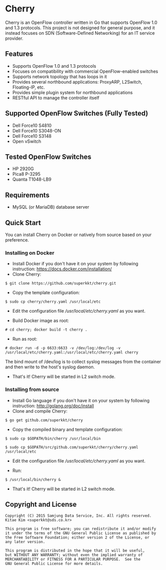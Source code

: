# Cherry

Cherry is an OpenFlow controller written in Go that supports OpenFlow 1.0 and 1.3 protocols. This project is not designed for general purpose, and it instead focuses on SDN (Software-Defined Networking) for an IT service provider.

## Features

* Supports OpenFlow 1.0 and 1.3 protocols
* Focuses on compatibility with commercial OpenFlow-enabled switches
* Supports network topology that has loops in it
* Provides several northbound applications: ProxyARP, L2Switch, Floating-IP, etc.
* Provides simple plugin system for northbound applications
* RESTful API to manage the controller itself

## Supported OpenFlow Switches (Fully Tested)

* Dell Force10 S4810
* Dell Force10 S3048-ON
* Dell Force10 S3148
* Open vSwitch

## Tested OpenFlow Switches

* HP 2920G
* Pica8 P-3295
* Quanta T1048-LB9

## Requirements

* MySQL (or MariaDB) database server

## Quick Start

You can install Cherry on Docker or natively from source based on your preference. 

### Installing on Docker

* Install Docker if you don't have it on your system by following instruction: https://docs.docker.com/installation/
* Clone Cherry:

 ```$ git clone https://github.com/superkkt/cherry.git```

* Copy the template configuration: 
 
 ```$ sudo cp cherry/cherry.yaml /usr/local/etc```

* Edit the configuration file */usr/local/etc/cherry.yaml* as you want.

* Build Docker image as root:

 ```# cd cherry; docker build -t cherry .```

* Run as root:

 ```# docker run -d -p 6633:6633 -v /dev/log:/dev/log -v /usr/local/etc/cherry.yaml:/usr/local/etc/cherry.yaml cherry```

 The bind mount of /dev/log is to collect syslog messages from the container and then write to the host's syslog daemon.

* That's it! Cherry will be started in L2 switch mode.

### Installing from source

* Install Go language if you don't have it on your system by following instruction: http://golang.org/doc/install
* Clone and compile Cherry: 

 ```$ go get github.com/superkkt/cherry```

* Copy the compiled binary and template configuration: 
 
 ```$ sudo cp $GOPATH/bin/cherry /usr/local/bin```
 
 ```$ sudo cp $GOPATH/src/github.com/superkkt/cherry/cherry.yaml /usr/local/etc```

* Edit the configuration file */usr/local/etc/cherry.yaml* as you want.

* Run:

 ```$ /usr/local/bin/cherry &```

* That's it! Cherry will be started in L2 switch mode.

## Copyright and License

```
Copyright (C) 2015 Samjung Data Service, Inc. All rights reserved.
Kitae Kim <superkkt@sds.co.kr>

This program is free software; you can redistribute it and/or modify
it under the terms of the GNU General Public License as published by
the Free Software Foundation; either version 2 of the License, or
any later version.

This program is distributed in the hope that it will be useful,
but WITHOUT ANY WARRANTY; without even the implied warranty of
MERCHANTABILITY or FITNESS FOR A PARTICULAR PURPOSE.  See the
GNU General Public License for more details.
```
